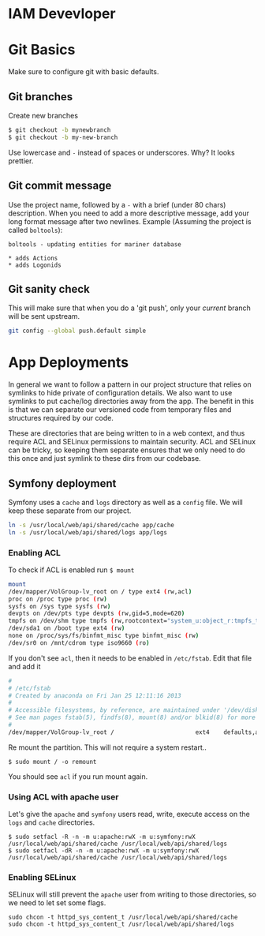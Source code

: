 # IAM Devevloper

# Git Basics

Make sure to configure git with basic defaults.

## Git branches

Create new branches

```sh
$ git checkout -b mynewbranch
$ git checkout -b my-new-branch
```

Use lowercase and `-` instead of spaces or underscores.  Why? It looks prettier.

## Git commit message

Use the project name, followed by a `-` with a brief (under 80 chars) description.  When you need to add a more descriptive message, add your long format message after two newlines.  Example (Assuming the project is called `boltools`):

```
boltools - updating entities for mariner database

* adds Actions
* adds Logonids
```


## Git sanity check

This will make sure that when you do a 'git push', only your _current_ branch will be sent upstream.

```sh
git config --global push.default simple
```

# App Deployments

In general we want to follow a pattern in our project structure that relies on symlinks to hide
private of configuration details.  We also want to use symlinks to put cache/log directories
away from the app.  The benefit in this is that we can separate our versioned code from temporary 
files and structures required by our code.  

These are directories that are being written to in a web context, and thus require ACL and SELinux permissions to maintain security.  ACL and SELinux can be tricky, so keeping them separate ensures that we only need to do this once and just symlink to these dirs from our codebase.

## Symfony deployment

Symfony uses a `cache` and `logs` directory as well as a `config` file.  We will keep these
separate from our project.

```sh
ln -s /usr/local/web/api/shared/cache app/cache
ln -s /usr/local/web/api/shared/logs app/logs
```

### Enabling ACL

To check if ACL is enabled run `$ mount`

```sh
mount
/dev/mapper/VolGroup-lv_root on / type ext4 (rw,acl)
proc on /proc type proc (rw)
sysfs on /sys type sysfs (rw)
devpts on /dev/pts type devpts (rw,gid=5,mode=620)
tmpfs on /dev/shm type tmpfs (rw,rootcontext="system_u:object_r:tmpfs_t:s0")
/dev/sda1 on /boot type ext4 (rw)
none on /proc/sys/fs/binfmt_misc type binfmt_misc (rw)
/dev/sr0 on /mnt/cdrom type iso9660 (ro)
```

If you don't see `acl`, then it needs to be enabled in `/etc/fstab`.  Edit that file and add it

```sh
#
# /etc/fstab
# Created by anaconda on Fri Jan 25 12:11:16 2013
#
# Accessible filesystems, by reference, are maintained under '/dev/disk'
# See man pages fstab(5), findfs(8), mount(8) and/or blkid(8) for more info
#
/dev/mapper/VolGroup-lv_root /                       ext4    defaults,acl        1 1
```

Re mount the partition.  This will not require a system restart..

```
$ sudo mount / -o remount
```

You should see `acl` if you run mount again.

### Using ACL with apache user

Let's give the `apache` and `symfony` users read, write, execute access on the `logs` and `cache` directories.

```
$ sudo setfacl -R -n -m u:apache:rwX -m u:symfony:rwX /usr/local/web/api/shared/cache /usr/local/web/api/shared/logs
$ sudo setfacl -dR -n -m u:apache:rwX -m u:symfony:rwX /usr/local/web/api/shared/cache /usr/local/web/api/shared/logs
```

### Enabling SELinux

SELinux will still prevent the `apache` user from writing to those directories, so
we need to let set some flags.

```
sudo chcon -t httpd_sys_content_t /usr/local/web/api/shared/cache
sudo chcon -t httpd_sys_content_t /usr/local/web/api/shared/logs
```
